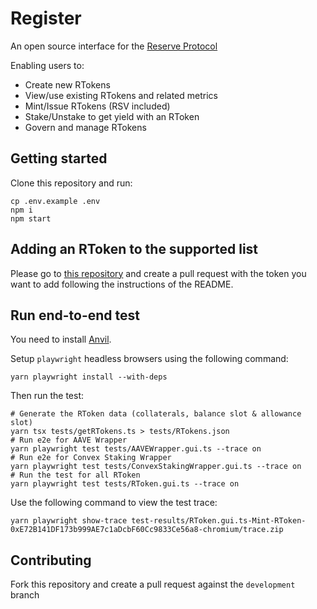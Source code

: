 # Register

An open source interface for the [Reserve Protocol](https://github.com/reserve-protocol/protocol)

Enabling users to:

- Create new RTokens
- View/use existing RTokens and related metrics
- Mint/Issue RTokens (RSV included)
- Stake/Unstake to get yield with an RToken
- Govern and manage RTokens

## Getting started

Clone this repository and run:

```
cp .env.example .env
npm i
npm start
```

## Adding an RToken to the supported list

Please go to [this repository](https://github.com/lc-labs/rtokens) and create a pull request with the token you want to add following the instructions of the README.

## Run end-to-end test

You need to install [Anvil](https://github.com/foundry-rs/foundry/blob/master/anvil/README.md).

Setup `playwright` headless browsers using the following command:

```
yarn playwright install --with-deps
```

Then run the test:

```
# Generate the RToken data (collaterals, balance slot & allowance slot)
yarn tsx tests/getRTokens.ts > tests/RTokens.json
# Run e2e for AAVE Wrapper
yarn playwright test tests/AAVEWrapper.gui.ts --trace on
# Run e2e for Convex Staking Wrapper
yarn playwright test tests/ConvexStakingWrapper.gui.ts --trace on
# Run the test for all RToken
yarn playwright test tests/RToken.gui.ts --trace on
```

Use the following command to view the test trace:

```
yarn playwright show-trace test-results/RToken.gui.ts-Mint-RToken-0xE72B141DF173b999AE7c1aDcbF60Cc9833Ce56a8-chromium/trace.zip
```

## Contributing

Fork this repository and create a pull request against the `development` branch
